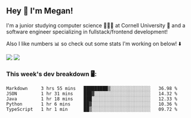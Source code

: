 ## Hey 👋 I'm Megan! 
I'm a junior studying computer science 👩🏻‍💻 at Cornell University 🐻 and a software engineer specializing in fullstack/frontend development!

Also I like numbers 📊 so check out some stats I'm working on below! ⬇️

<img src="https://github-readme-stats.vercel.app/api?username=meganyin13&show_icons=true&hide=stars&count_private=true" />

<img src="https://github-readme-stats.vercel.app/api/top-langs/?username=meganyin13&layout=compact&hide=Jupyter%20Notebook" />

### This week's dev breakdown 🖥:
<!--START_SECTION:waka-->
```text
Markdown     3 hrs 55 mins   █████████▒░░░░░░░░░░░░░░░   36.98 % 
JSON         1 hr 31 mins    ███▓░░░░░░░░░░░░░░░░░░░░░   14.32 % 
Java         1 hr 18 mins    ███░░░░░░░░░░░░░░░░░░░░░░   12.33 % 
Python       1 hr 6 mins     ██▓░░░░░░░░░░░░░░░░░░░░░░   10.36 % 
TypeScript   1 hr 1 min      ██▒░░░░░░░░░░░░░░░░░░░░░░   09.72 % 
```
<!--END_SECTION:waka-->